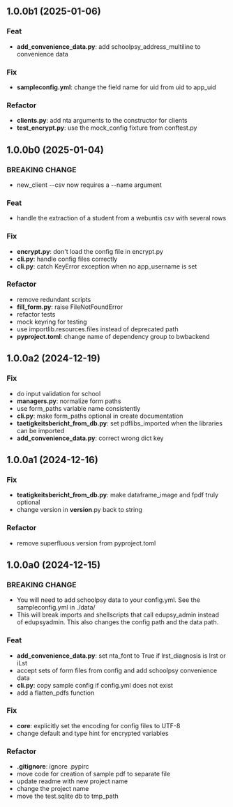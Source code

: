 ## 1.0.0b1 (2025-01-06)

### Feat

- **add_convenience_data.py**: add schoolpsy_address_multiline to convenience data

### Fix

- **sampleconfig.yml**: change the field name for uid from uid to app_uid

### Refactor

- **clients.py**: add nta arguments to the constructor for clients
- **test_encrypt.py**: use the mock_config fixture from conftest.py

## 1.0.0b0 (2025-01-04)

### BREAKING CHANGE

- new_client --csv now requires a --name argument

### Feat

- handle the extraction of a student from a webuntis csv with several rows

### Fix

- **encrypt.py**: don't load the config file in encrypt.py
- **cli.py**: handle config files correctly
- **cli.py**: catch KeyError exception when no app_username is set

### Refactor

- remove redundant scripts
- **fill_form.py**: raise FileNotFoundError
- refactor tests
- mock keyring for testing
- use importlib.resources.files instead of deprecated path
- **pyproject.toml**: change name of dependency group to bwbackend

## 1.0.0a2 (2024-12-19)

### Fix

- do input validation for school
- **managers.py**: normalize form paths
- use form_paths variable name consistently
- **cli.py**: make form_paths optional in create documentation
- **taetigkeitsbericht_from_db.py**: set pdflibs_imported when the libraries can be imported
- **add_convenience_data.py**: correct wrong dict key

## 1.0.0a1 (2024-12-16)

### Fix

- **teatigkeitsbericht_from_db.py**: make dataframe_image and fpdf truly optional
- change version in __version__.py back to string

### Refactor

- remove superfluous version from pyproject.toml

## 1.0.0a0 (2024-12-15)

### BREAKING CHANGE

- You will need to add schoolpsy data to your config.yml. See
the sampleconfig.yml in ./data/
- This will break imports and shellscripts that call edupsy_admin instead of edupsyadmin. This also changes the config path and the data path.

### Feat

- **add_convenience_data.py**: set nta_font to True if lrst_diagnosis is lrst or iLst
- accept sets of form files from config and add schoolpsy convenience data
- **cli.py**: copy sample config if config.yml does not exist
- add a flatten_pdfs function

### Fix

- **core**: explicitly set the encoding for config files to UTF-8
- change default and type hint for encrypted variables

### Refactor

- **.gitignore**: ignore .pypirc
- move code for creation of sample pdf to separate file
- update readme with new project name
- change the project name
- move the test.sqlite db to tmp_path
